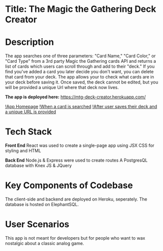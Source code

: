 # Title: The Magic the Gathering Deck Creator

# Description
The app searches one of three parameters: "Card Name," "Card Color," or "Card Type" from a 3rd party Magic the Gathering cards API and returns a list of cards which users can scroll through and add to their "deck."  If you find you've added a card you later decide you don't want, you can delete that card from your deck.  The app allows your to check what cards are in your deck before saving it.  Once saved, the deck cannot be edited, but you will be provided a unique Url where that deck now lives.  

**The app is deployed here:** https://mtg-deck-creator.herokuapp.com/

[!App Homepage](/deck-creator-homepage.png)
[!When a card is searched](/searched.png)
[!After user saves their deck and a unique URL is provided](/returned-link.png)

# Tech Stack
**Front End**
React was used to create a single-page app using JSX
CSS for styling and HTML 

**Back End**
Node.js & Express were used to create routes
A PostgresQL database with Knex
JS & JQuery

# Key Components of Codebase
The client-side and backend are deployed on Heroku, seperately.
The database is hosted on ElephantSQL.

# User Scenarios
This app is not meant for developers but for people who want to wax nostalgic about a classic analog game.
